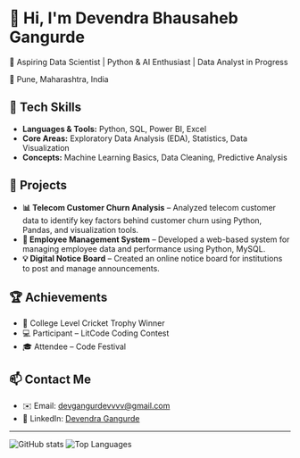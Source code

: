 # 👋 Hi, I'm Devendra Bhausaheb Gangurde  
🚀 Aspiring Data Scientist | Python & AI Enthusiast | Data Analyst in Progress  

📍 Pune, Maharashtra, India  

## 🧰 Tech Skills  
- **Languages & Tools:** Python, SQL, Power BI, Excel  
- **Core Areas:** Exploratory Data Analysis (EDA), Statistics, Data Visualization  
- **Concepts:** Machine Learning Basics, Data Cleaning, Predictive Analysis  

## 🧠 Projects  
- **📊 Telecom Customer Churn Analysis** – Analyzed telecom customer data to identify key factors behind customer churn using Python, Pandas, and visualization tools.  
- **🧾 Employee Management System** – Developed a web-based system for managing employee data and performance using Python, MySQL.  
- **💡 Digital Notice Board** – Created an online notice board for institutions to post and manage announcements.  

## 🏆 Achievements  
- 🥇 College Level Cricket Trophy Winner  
- 💻 Participant – LitCode Coding Contest  
- 🎓 Attendee – Code Festival  

## 📫 Contact Me  
- ✉️ Email: [devgangurdevvvv@gmail.com](mailto:devgangurdevvvv@gmail.com)  
- 🔗 LinkedIn: [Devendra Gangurde](https://www.linkedin.com/in/devendra-gangurde)  

---

![GitHub stats](https://github-readme-stats.vercel.app/api?username=Devenzz&show_icons=true&theme=radical)
![Top Languages](https://github-readme-stats.vercel.app/api/top-langs/?username=Devenzz&layout=compact)
